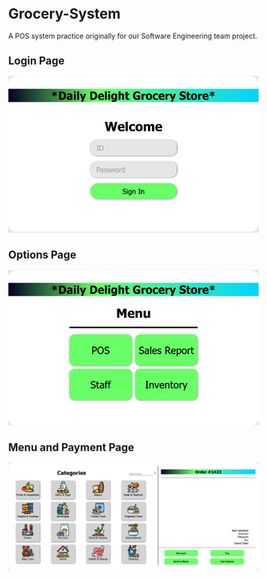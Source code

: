# Grocery-System
A POS system practice originally for our Software Engineering team project. 

## Login Page

![Alt text](https://github.com/joling6027/Grocery-System/blob/master/screenshots/GroceryStore.png "Grocery Store Login Page")

## Options Page

![Alt text](https://github.com/joling6027/Grocery-System/blob/master/screenshots/Menu.png "Grocery Store Options Menu")

## Menu and Payment Page

![Alt text](https://github.com/joling6027/Grocery-System/blob/master/screenshots/Orderpage.png "Main Menu and payment page")
